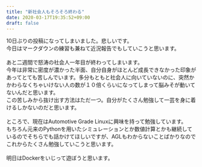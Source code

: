 ```yaml
---
title: "新社会人もそろそろ終わる"
date: 2020-03-17T19:35:52+09:00
draft: false
---
```

10日ぶりの投稿になってしまいました。悲しいです。\
今日はマークダウンの練習も兼ねて近況報告でもしていこうと思います。\
\
あと二週間で怒涛の社会人一年目が終わってしまいます。\
今年は非常に密度が濃かった半面、自分自身がほとんど成長できなかった印象があってとても苦しんでいます。多分もともと社会人に向いていないのに、突然かかわらなくちゃいけない人の数が１０倍くらいになってしまって脳みそが動いてないんだと思います。\
この苦しみから抜け出す方法はただ一つ。自分がたくさん勉強して一芸を身に着けるしかないのだと思います。\
\
ところで、現在はAutomotive Grade Linuxに興味を持って勉強しています。\
もちろん元来のPythonを用いたシミュレーションとか数値計算とかも継続しているのでそちらでも話かけてほしいですが、AGLもわからないことばかりなのでこれからたくさん勉強していこうと思います。\
\
明日はDockerをいじって遊ぼうと思います。